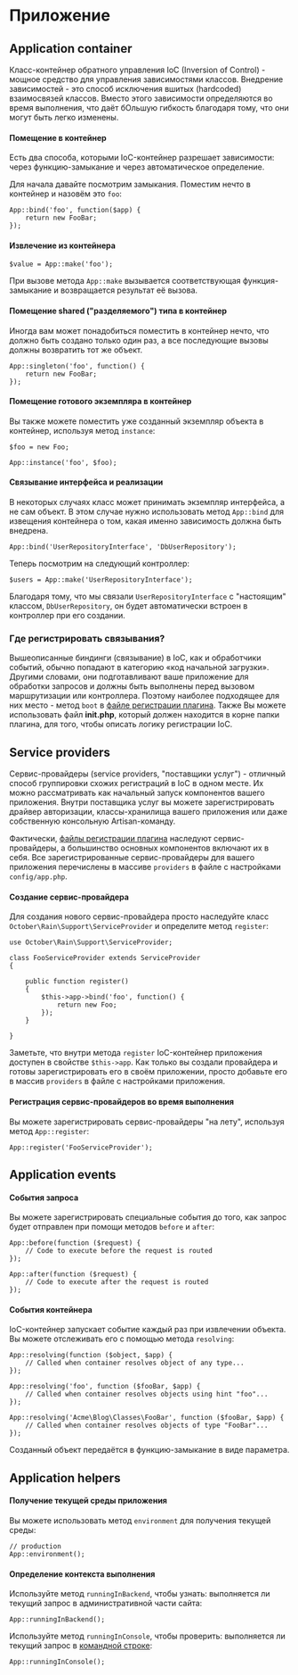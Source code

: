 # Приложение

<a name="app-container" class="anchor"></a>
## Application container

Класс-контейнер обратного управления IoC (Inversion of Control) - мощное средство для управления зависимостями классов. Внедрение зависимостей - это способ исключения вшитых (hardcoded) взаимосвязей классов. Вместо этого зависимости определяются во время выполнения, что даёт бОльшую гибкость благодаря тому, что они могут быть легко изменены.

#### Помещение в контейнер

Есть два способа, которыми IoC-контейнер разрешает зависимости: через функцию-замыкание и через автоматическое определение.

Для начала давайте посмотрим замыкания. Поместим нечто в контейнер и назовём это `foo`:

    App::bind('foo', function($app) {
        return new FooBar;
    });

#### Извлечение из контейнера

    $value = App::make('foo');

При вызове метода `App::make` вызывается соответствующая функция-замыкание и возвращается результат её вызова.

#### Помещение shared ("разделяемого") типа в контейнер

Иногда вам может понадобиться поместить в контейнер нечто, что должно быть создано только один раз, а все последующие вызовы должны возвратить тот же объект.

    App::singleton('foo', function() {
        return new FooBar;
    });

#### Помещение готового экземпляра в контейнер

Вы также можете поместить уже созданный экземпляр объекта в контейнер, используя метод `instance`:

    $foo = new Foo;

    App::instance('foo', $foo);

#### Связывание интерфейса и реализации

В некоторых случаях класс может принимать экземпляр интерфейса, а не сам объект. В этом случае нужно использовать метод `App::bind` для извещения контейнера о том, какая именно зависимость должна быть внедрена.

    App::bind('UserRepositoryInterface', 'DbUserRepository');

Теперь посмотрим на следующий контроллер:

    $users = App::make('UserRepositoryInterface');

Благодаря тому, что мы связали `UserRepositoryInterface` с "настоящим" классом, `DbUserRepository`, он будет автоматически встроен в контроллер при его создании.

<a name="where-to-register" class="anchor"></a>
### Где регистрировать связывания?

Вышеописанные биндинги (связывание) в IoC, как и обработчики событий,  обычно попадают в категорию «код начальной загрузки». Другими словами, они подготавливают ваше приложение для обработки запросов и должны быть выполнены перед вызовом маршрутизации или контроллера. Поэтому наиболее подходящее для них место - метод `boot` в [файле регистрации плагина](./plugin-registration#registration-methods). Также Вы можете использовать файл **init.php**, который должен находится в корне папки плагина, для того, чтобы описать логику регистрации IoC.

<a name="service-providers" class="anchor"></a>
## Service providers

Сервис-провайдеры (service providers, "поставщики услуг") - отличный способ группировки схожих регистраций в IoC в одном месте. Их можно рассматривать как начальный запуск компонентов вашего приложения. Внутри поставщика услуг вы можете зарегистрировать драйвер авторизации, классы-хранилища вашего приложения или даже собственную консольную Artisan-команду.

Фактически, [файлы регистрации плагина](./plugin-registration) наследуют сервис-провайдеры, а большинство основных компонентов включают их в себя. Все зарегистрированные сервис-провайдеры для вашего приложения перечислены в массиве `providers` в файле с настройками `config/app.php`.

#### Создание сервис-провайдера

Для создания нового сервис-провайдера просто наследуйте класс  `October\Rain\Support\ServiceProvider` и определите метод `register`:

    use October\Rain\Support\ServiceProvider;

    class FooServiceProvider extends ServiceProvider
    {

        public function register()
        {
            $this->app->bind('foo', function() {
                return new Foo;
            });
        }

    }

Заметьте, что внутри метода `register` IoC-контейнер приложения доступен в свойстве `$this->app`. Как только вы создали провайдера и готовы зарегистрировать его в своём приложении, просто добавьте его в массив `providers` в файле с настройками приложения.

#### Регистрация сервис-провайдеров во время выполнения

Вы можете зарегистрировать сервис-провайдеры "на лету", используя метод `App::register`:

    App::register('FooServiceProvider');

<a name="application-events" class="anchor"></a>
## Application events

#### События запроса

Вы можете зарегистрировать специальные события до того, как запрос будет отправлен при помощи методов `before` и `after`:

    App::before(function ($request) {
        // Code to execute before the request is routed
    });

    App::after(function ($request) {
        // Code to execute after the request is routed
    });

#### События контейнера

IoC-контейнер запускает событие каждый раз при извлечении объекта. Вы можете отслеживать его с помощью метода `resolving`:

    App::resolving(function ($object, $app) {
        // Called when container resolves object of any type...
    });

    App::resolving('foo', function ($fooBar, $app) {
        // Called when container resolves objects using hint "foo"...
    });

    App::resolving('Acme\Blog\Classes\FooBar', function ($fooBar, $app) {
        // Called when container resolves objects of type "FooBar"...
    });

Созданный объект передаётся в функцию-замыкание в виде параметра.

<a name="application-helpers" class="anchor"></a>
## Application helpers

#### Получение текущей среды приложения

Вы можете использовать метод `environment` для получения текущей среды:

    // production
    App::environment();

#### Определение контекста выполнения

Используйте метод `runningInBackend`, чтобы узнать: выполняется ли текущий запрос в административной части сайта:

    App::runningInBackend();

Используйте метод `runningInConsole`, чтобы проверить: выполняется ли текущий запрос в [командной строке](./console-commands):

    App::runningInConsole();
